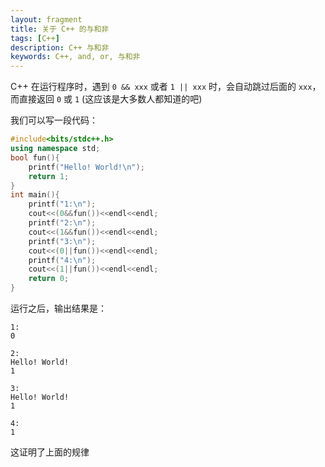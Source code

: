 ```yaml
---
layout: fragment
title: 关于 C++ 的与和非
tags: [C++]
description: C++ 与和非
keywords: C++, and, or, 与和非
---
```


C++ 在运行程序时，遇到 `0 && xxx` 或者 `1 || xxx` 时，会自动跳过后面的 `xxx`，而直接返回 `0` 或 `1` (这应该是大多数人都知道的吧)

我们可以写一段代码：

```cpp
#include<bits/stdc++.h>
using namespace std;
bool fun(){
    printf("Hello! World!\n");
    return 1;
}
int main(){
    printf("1:\n");
    cout<<(0&&fun())<<endl<<endl;
    printf("2:\n");
    cout<<(1&&fun())<<endl<<endl;
    printf("3:\n");
    cout<<(0||fun())<<endl<<endl;
    printf("4:\n");
    cout<<(1||fun())<<endl<<endl;
    return 0;
}
```

运行之后，输出结果是：

```
1:
0

2:
Hello! World!
1

3:
Hello! World!
1

4:
1
```

这证明了上面的规律
